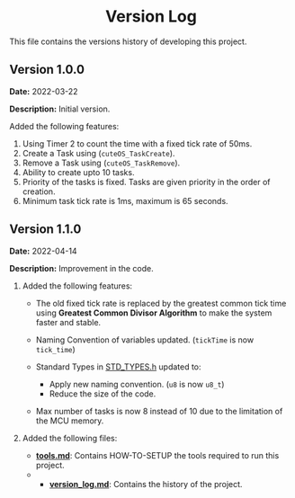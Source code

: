 <h1 align="center">Version Log</h1>

This file contains the versions history of developing this project.

## Version 1.0.0

**Date:** 2022-03-22

**Description:** Initial version.

Added the following features:

1. Using Timer 2 to count the time with a fixed tick rate of 50ms.
2. Create a Task using (```cuteOS_TaskCreate```).
3. Remove a Task using (```cuteOS_TaskRemove```).
4. Ability to create upto 10 tasks.
5. Priority of the tasks is fixed. Tasks are given priority in the order of creation.
6. Minimum task tick rate is 1ms, maximum is 65 seconds.

## Version 1.1.0

**Date:** 2022-04-14

**Description:** Improvement in the code.

1. Added the following features:

   * The old fixed tick rate is replaced by the greatest common tick time using **Greatest Common Divisor Algorithm** to make the system faster and stable.
   * Naming Convention of variables updated. (```tickTime``` is now ```tick_time```)
   * Standard Types in [STD_TYPES.h](code/include/STD_TYPES.h) updated to:

     * Apply new naming convention. (```u8``` is now ```u8_t```)
     * Reduce the size of the code.

   * Max number of tasks is now 8 instead of 10 due to the limitation of the MCU memory.

2. Added the following files:

   * **[tools.md](tools.md)**: Contains HOW-TO-SETUP the tools required to run this project.
   * * **[version_log.md](version_log.md)**: Contains the history of the project.
